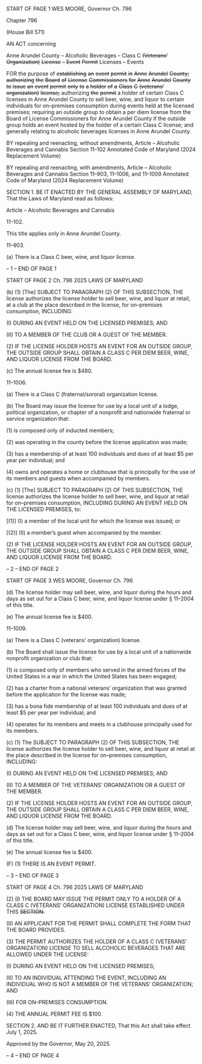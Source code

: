 START OF PAGE 1
WES MOORE, Governor Ch. 796

Chapter 796

(House Bill 571)

AN ACT concerning

Anne Arundel County – Alcoholic Beverages – Class C ~~(Veterans’~~ ~~Organization)~~
~~License~~ ~~–~~ ~~Event~~ ~~Permit~~ Licenses – Events

FOR the purpose of ~~establishing~~ ~~an~~ ~~event~~ ~~permit~~ ~~in~~ ~~Anne~~ ~~Arundel~~ ~~County;~~ ~~authorizing~~ ~~the~~
~~Board~~ ~~of~~ ~~License~~ ~~Commissioners~~ ~~for~~ ~~Anne~~ ~~Arundel~~ ~~County~~ ~~to~~ ~~issue~~ ~~an~~ ~~event~~ ~~permit~~
~~only~~ ~~to~~ ~~a~~ ~~holder~~ ~~of~~ ~~a~~ ~~Class~~ ~~C~~ ~~(veterans’~~ ~~organization)~~ ~~license;~~ authorizing ~~the~~ ~~permit~~
a holder of certain Class C licenses in Anne Arundel County to sell beer, wine, and
liquor to certain individuals for on–premises consumption during events held at the
licensed premises; requiring an outside group to obtain a per diem license from the
Board of License Commissioners for Anne Arundel County if the outside group holds
an event hosted by the holder of a certain Class C license; and generally relating to
alcoholic beverages licenses in Anne Arundel County.

BY repealing and reenacting, without amendments,
Article – Alcoholic Beverages and Cannabis
Section 11–102
Annotated Code of Maryland
(2024 Replacement Volume)

BY repealing and reenacting, with amendments,
Article – Alcoholic Beverages and Cannabis
Section 11–903, 11–1006, and 11–1009
Annotated Code of Maryland
(2024 Replacement Volume)

SECTION 1. BE IT ENACTED BY THE GENERAL ASSEMBLY OF MARYLAND,
That the Laws of Maryland read as follows:

Article – Alcoholic Beverages and Cannabis

11–102.

This title applies only in Anne Arundel County.

11–903.

(a) There is a Class C beer, wine, and liquor license.

– 1 –
END OF PAGE 1

START OF PAGE 2
Ch. 796 2025 LAWS OF MARYLAND

(b) (1) [The] SUBJECT TO PARAGRAPH (2) OF THIS SUBSECTION, THE
license authorizes the license holder to sell beer, wine, and liquor at retail, at a club at the
place described in the license, for on–premises consumption, INCLUDING:

(I) DURING AN EVENT HELD ON THE LICENSED PREMISES; AND

(II) TO A MEMBER OF THE CLUB OR A GUEST OF THE MEMBER.

(2) IF THE LICENSE HOLDER HOSTS AN EVENT FOR AN OUTSIDE
GROUP, THE OUTSIDE GROUP SHALL OBTAIN A CLASS C PER DIEM BEER, WINE, AND
LIQUOR LICENSE FROM THE BOARD.

(c) The annual license fee is $480.

11–1006.

(a) There is a Class C (fraternal/sororal) organization license.

(b) The Board may issue the license for use by a local unit of a lodge, political
organization, or chapter of a nonprofit and nationwide fraternal or service organization
that:

(1) is composed only of inducted members;

(2) was operating in the county before the license application was made;

(3) has a membership of at least 100 individuals and dues of at least $5 per
year per individual; and

(4) owns and operates a home or clubhouse that is principally for the use
of its members and guests when accompanied by members.

(c) (1) [The] SUBJECT TO PARAGRAPH (2) OF THIS SUBSECTION, THE
license authorizes the license holder to sell beer, wine, and liquor at retail for on–premises
consumption, INCLUDING DURING AN EVENT HELD ON THE LICENSED PREMISES, to:

[(1)] (I) a member of the local unit for which the license was issued; or

[(2)] (II) a member’s guest when accompanied by the member.

(2) IF THE LICENSE HOLDER HOSTS AN EVENT FOR AN OUTSIDE
GROUP, THE OUTSIDE GROUP SHALL OBTAIN A CLASS C PER DIEM BEER, WINE, AND
LIQUOR LICENSE FROM THE BOARD.

– 2 –
END OF PAGE 2

START OF PAGE 3
WES MOORE, Governor Ch. 796

(d) The license holder may sell beer, wine, and liquor during the hours and days
as set out for a Class C beer, wine, and liquor license under § 11–2004 of this title.

(e) The annual license fee is $400.

11–1009.

(a) There is a Class C (veterans’ organization) license.

(b) The Board shall issue the license for use by a local unit of a nationwide
nonprofit organization or club that:

(1) is composed only of members who served in the armed forces of the
United States in a war in which the United States has been engaged;

(2) has a charter from a national veterans’ organization that was granted
before the application for the license was made;

(3) has a bona fide membership of at least 100 individuals and dues of at
least $5 per year per individual; and

(4) operates for its members and meets in a clubhouse principally used for
its members.

(c) (1) The SUBJECT TO PARAGRAPH (2) OF THIS SUBSECTION, THE
license authorizes the license holder to sell beer, wine, and liquor at retail at the place
described in the license for on–premises consumption, INCLUDING:

(I) DURING AN EVENT HELD ON THE LICENSED PREMISES; AND

(II) TO A MEMBER OF THE VETERANS’ ORGANIZATION OR A
GUEST OF THE MEMBER.

(2) IF THE LICENSE HOLDER HOSTS AN EVENT FOR AN OUTSIDE
GROUP, THE OUTSIDE GROUP SHALL OBTAIN A CLASS C PER DIEM BEER, WINE, AND
LIQUOR LICENSE FROM THE BOARD.

(d) The license holder may sell beer, wine, and liquor during the hours and days
as set out for a Class C beer, wine, and liquor license under § 11–2004 of this title.

(e) The annual license fee is $400.

(F) (1) THERE IS AN EVENT PERMIT.

– 3 –
END OF PAGE 3

START OF PAGE 4
Ch. 796 2025 LAWS OF MARYLAND

(2) (I) THE BOARD MAY ISSUE THE PERMIT ONLY TO A HOLDER OF
A CLASS C (VETERANS’ ORGANIZATION) LICENSE ESTABLISHED UNDER THIS
~~SECTION.~~

(II) AN APPLICANT FOR THE PERMIT SHALL COMPLETE THE
FORM THAT THE BOARD PROVIDES.

(3) THE PERMIT AUTHORIZES THE HOLDER OF A CLASS C
(VETERANS’ ORGANIZATION) LICENSE TO SELL ALCOHOLIC BEVERAGES THAT ARE
ALLOWED UNDER THE LICENSE:

(I) DURING AN EVENT HELD ON THE LICENSED PREMISES;

(II) TO AN INDIVIDUAL ATTENDING THE EVENT, INCLUDING AN
INDIVIDUAL WHO IS NOT A MEMBER OF THE VETERANS’ ORGANIZATION; AND

(III) FOR ON–PREMISES CONSUMPTION.

(4) THE ANNUAL PERMIT FEE IS $100.

SECTION 2. AND BE IT FURTHER ENACTED, That this Act shall take effect July
1, 2025.

Approved by the Governor, May 20, 2025.

– 4 –
END OF PAGE 4